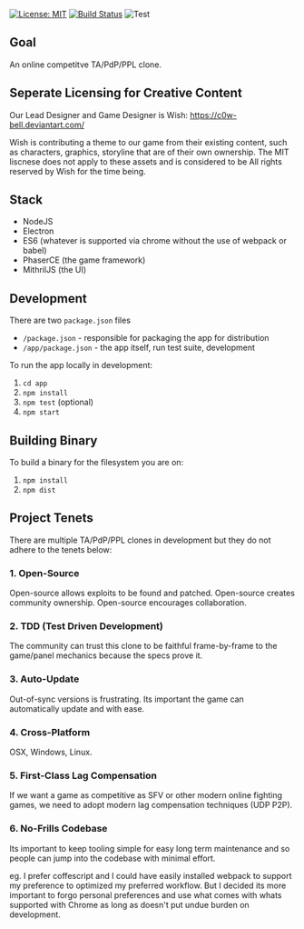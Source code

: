 [![License: MIT](https://img.shields.io/badge/License-MIT-yellow.svg)](https://opensource.org/licenses/MIT) [![Build Status](https://travis-ci.org/omenking/swap-n-pop.svg?branch=master)](https://travis-ci.org/omenking/swap-n-pop) ![Test](https://ci.appveyor.com/api/projects/status/github/omenking/swap-n-pop?branch=master&svg=true) 

## Goal

An online competitve TA/PdP/PPL clone.

## Seperate Licensing for Creative Content

Our Lead Designer and Game Designer is Wish:
https://c0w-bell.deviantart.com/

Wish is contributing a theme to our game from their existing content, such as characters,
graphics, storyline that are of their own ownership. The MIT liscnese does not
apply to these assets and is considered to be All rights reserved by
Wish for the time being.

## Stack

* NodeJS
* Electron
* ES6 (whatever is supported via chrome without the use of webpack or babel)
* PhaserCE (the game framework)
* MithrilJS (the UI)

## Development

There are two `package.json` files

* `/package.json`     - responsible for packaging the app for distribution
* `/app/package.json` - the app itself, run test suite, development

To run the app locally in development:

1.  `cd app`
1. `npm install`
1. `npm test` (optional)
1. `npm start`

## Building Binary

To build a binary for the filesystem you are on:

1. `npm install`
1. `npm dist`

## Project Tenets

There are multiple TA/PdP/PPL clones in development but they do not
adhere to the tenets below:


### 1. Open-Source

Open-source allows exploits to be found and patched.
Open-source creates community ownership.
Open-source encourages collaboration.

### 2. TDD (Test Driven Development)

The community can trust this clone to be faithful frame-by-frame
to the game/panel mechanics because the specs prove it.

### 3. Auto-Update

Out-of-sync versions is frustrating. Its important the game can
automatically update and with ease.

### 4. Cross-Platform

OSX, Windows, Linux.

### 5. First-Class Lag Compensation

If we want a game as competitive as SFV or other modern online
fighting games, we need to adopt modern lag compensation techniques (UDP P2P).

### 6. No-Frills Codebase

Its important to keep tooling simple for easy long term maintenance
and so people can jump into the codebase with minimal effort.

eg.
I prefer coffescript and I could have easily installed webpack to support
my preference to optimized my preferred workflow. But I decided its more
important to forgo personal preferences and use what comes with whats
supported with Chrome as long as doesn't put undue burden on
development.

